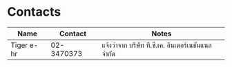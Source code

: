 # Contacts

| Name       | Contact    | Notes                                              |
| ---------- | ---------- | -------------------------------------------------- |
| Tiger e-hr | 02-3470373 | แจ้งว่าจาก บริษัท ที.ซี.เค. อินเตอร์เนชันแนล จำกัด |

